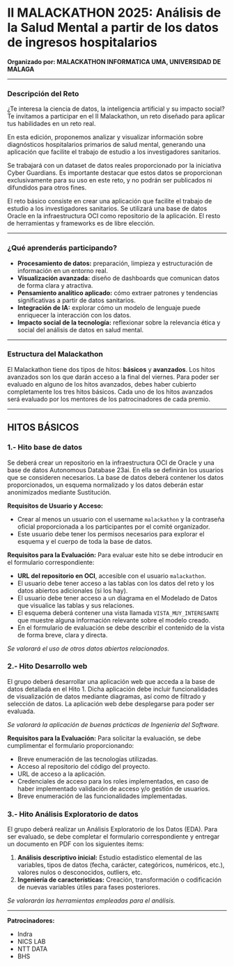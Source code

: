 # II MALACKATHON 2025: Análisis de la Salud Mental a partir de los datos de ingresos hospitalarios

**Organizado por: MALACKATHON INFORMATICA UMA, UNIVERSIDAD DE MALAGA**

---

### **Descripción del Reto**

¿Te interesa la ciencia de datos, la inteligencia artificial y su impacto social? Te invitamos a participar en el II Malackathon, un reto diseñado para aplicar tus habilidades en un reto real.

En esta edición, proponemos analizar y visualizar información sobre diagnósticos hospitalarios primarios de salud mental, generando una aplicación que facilite el trabajo de estudio a los investigadores sanitarios.

Se trabajará con un dataset de datos reales proporcionado por la iniciativa Cyber Guardians. Es importante destacar que estos datos se proporcionan exclusivamente para su uso en este reto, y no podrán ser publicados ni difundidos para otros fines.

El reto básico consiste en crear una aplicación que facilite el trabajo de estudio a los investigadores sanitarios. Se utilizará una base de datos Oracle en la infraestructura OCI como repositorio de la aplicación. El resto de herramientas y frameworks es de libre elección.

---

### **¿Qué aprenderás participando?**

* **Procesamiento de datos:** preparación, limpieza y estructuración de información en un entorno real.
* **Visualización avanzada:** diseño de dashboards que comunican datos de forma clara y atractiva.
* **Pensamiento analítico aplicado:** cómo extraer patrones y tendencias significativas a partir de datos sanitarios.
* **Integración de IA:** explorar cómo un modelo de lenguaje puede enriquecer la interacción con los datos.
* **Impacto social de la tecnología:** reflexionar sobre la relevancia ética y social del análisis de datos en salud mental.

---

### **Estructura del Malackathon**

El Malackathon tiene dos tipos de hitos: **básicos** y **avanzados**. Los hitos avanzados son los que darán acceso a la final del viernes. Para poder ser evaluado en alguno de los hitos avanzados, debes haber cubierto completamente los tres hitos básicos. Cada uno de los hitos avanzados será evaluado por los mentores de los patrocinadores de cada premio.

---

## **HITOS BÁSICOS**

### **1.- Hito base de datos**

Se deberá crear un repositorio en la infraestructura OCI de Oracle y una base de datos Autonomous Database 23ai. En ella se definirán los usuarios que se consideren necesarios. La base de datos deberá contener los datos proporcionados, un esquema normalizado y los datos deberán estar anonimizados mediante Sustitución.

**Requisitos de Usuario y Acceso:**
* Crear al menos un usuario con el username `malackathon` y la contraseña oficial proporcionada a los participantes por el comité organizador.
* Este usuario debe tener los permisos necesarios para explorar el esquema y el cuerpo de toda la base de datos.

**Requisitos para la Evaluación:**
Para evaluar este hito se debe introducir en el formulario correspondiente:
* **URL del repositorio en OCI**, accesible con el usuario `malackathon`.
* El usuario debe tener acceso a las tablas con los datos del reto y los datos abiertos adicionales (si los hay).
* El usuario debe tener acceso a un diagrama en el Modelado de Datos que visualice las tablas y sus relaciones.
* El esquema deberá contener una vista llamada `VISTA_MUY_INTERESANTE` que muestre alguna información relevante sobre el modelo creado.
* En el formulario de evaluación se debe describir el contenido de la vista de forma breve, clara y directa.

*Se valorará el uso de otros datos abiertos relacionados.*

### **2.- Hito Desarrollo web**

El grupo deberá desarrollar una aplicación web que acceda a la base de datos detallada en el Hito 1. Dicha aplicación debe incluir funcionalidades de visualización de datos mediante diagramas, así como de filtrado y selección de datos. La aplicación web debe desplegarse para poder ser evaluada.

*Se valorará la aplicación de buenas prácticas de Ingeniería del Software.*

**Requisitos para la Evaluación:**
Para solicitar la evaluación, se debe cumplimentar el formulario proporcionando:
* Breve enumeración de las tecnologías utilizadas.
* Acceso al repositorio del código del proyecto.
* URL de acceso a la aplicación.
* Credenciales de acceso para los roles implementados, en caso de haber implementado validación de acceso y/o gestión de usuarios.
* Breve enumeración de las funcionalidades implementadas.

### **3.- Hito Análisis Exploratorio de datos**

El grupo deberá realizar un Análisis Exploratorio de los Datos (EDA). Para ser evaluado, se debe completar el formulario correspondiente y entregar un documento en PDF con los siguientes ítems:

1.  **Análisis descriptivo inicial:** Estudio estadístico elemental de las variables, tipos de datos (fecha, carácter, categóricos, numéricos, etc.), valores nulos o desconocidos, outliers, etc.
2.  **Ingeniería de características:** Creación, transformación o codificación de nuevas variables útiles para fases posteriores.

*Se valorarán las herramientas empleadas para el análisis.*

---
**Patrocinadores:**
* Indra
* NICS LAB
* NTT DATA
* BHS